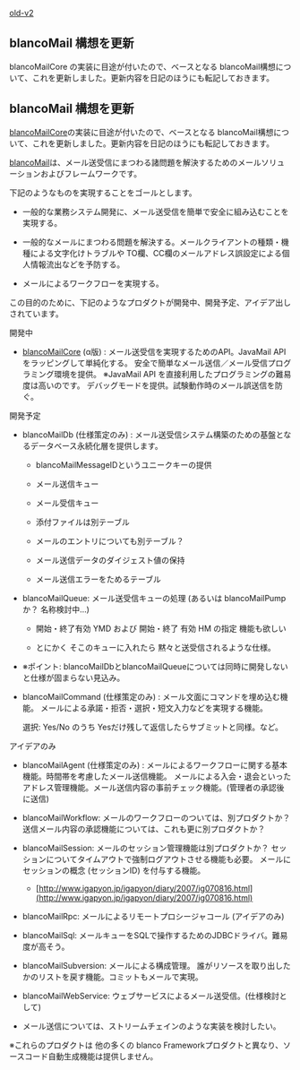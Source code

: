 [old-v2](ig071001-orig.html)

## blancoMail 構想を更新

blancoMailCore の実装に目途が付いたので、ベースとなる blancoMail構想について、これを更新しました。更新内容を日記のほうにも転記しておきます。


## blancoMail 構想を更新

[blancoMailCore](http://www.igapyon.jp/blanco/blancomailcore.html)の実装に目途が付いたので、ベースとなる blancoMail構想について、これを更新しました。更新内容を日記のほうにも転記しておきます。

[blancoMail](http://www.igapyon.jp/blanco/blancomail.html)は、メール送受信にまつわる諸問題を解決するためのメールソリューションおよびフレームワークです。

下記のようなものを実現することをゴールとします。


* 一般的な業務システム開発に、メール送受信を簡単で安全に組み込むことを実現する。
  
* 一般的なメールにまつわる問題を解決する。メールクライアントの種類・機種による文字化けトラブルや TO欄、CC欄のメールアドレス誤設定による個人情報流出などを予防する。
  
* メールによるワークフローを実現する。

この目的のために、下記のようなプロダクトが開発中、開発予定、アイデア出しされています。

開発中


* [blancoMailCore](http://www.igapyon.jp/blanco/blancomailcore.html) (α版) : メール送受信を実現するためのAPI。JavaMail APIをラッピングして単純化する。
  安全で簡単なメール送信／メール受信プログラミング環境を提供。 ※JavaMail API を直接利用したプログラミングの難易度は高いのです。
  デバッグモードを提供。試験動作時のメール誤送信を防ぐ。

開発予定


* blancoMailDb (仕様策定のみ) : メール送受信システム構築のための基盤となるデータベース永続化層を提供します。
  

  * blancoMailMessageIDというユニークキーの提供
    
  * メール送信キュー
    
  * メール受信キュー
    
  * 添付ファイルは別テーブル
    
  * メールのエントリについても別テーブル？
    
  * メール送信データのダイジェスト値の保持
    
  * メール送信エラーをためるテーブル
  

  
* blancoMailQueue: メール送受信キューの処理 (あるいは blancoMailPump か？ 名称検討中…)
  

  * 開始・終了有効 YMD および 開始・終了 有効 HM の指定 機能も欲しい
    
  * とにかく そこのキューに入れたら 黙々と送受信されるような仕様。
  

  
* ※ポイント: blancoMailDbとblancoMailQueueについては同時に開発しないと仕様が固まらない見込み。
  
* blancoMailCommand (仕様策定のみ) : メール文面にコマンドを埋め込む機能。 メールによる承諾・拒否・選択・短文入力などを実現する機能。
  
  選択: Yes/No のうち Yesだけ残して返信したらサブミットと同様。など。

アイデアのみ


* blancoMailAgent (仕様策定のみ) : メールによるワークフローに関する基本機能。時間帯を考慮したメール送信機能。 メールによる入会・退会といったアドレス管理機能。メール送信内容の事前チェック機能。(管理者の承認後に送信)
  
* blancoMailWorkflow: メールのワークフローのついては、別プロダクトか？
  送信メール内容の承認機能については、これも更に別プロダクトか？
  
* blancoMailSession: メールのセッション管理機能は別プロダクトか？
  セッションについてタイムアウトで強制ログアウトさせる機能も必要。
  メールにセッションの概念 (セッションID) を付与する機能。
  

  * [http://www.igapyon.jp/igapyon/diary/2007/ig070816.html](http://www.igapyon.jp/igapyon/diary/2007/ig070816.html)
  

  
* blancoMailRpc: メールによるリモートプロシージャコール (アイデアのみ)
  
* blancoMailSql: メールキューをSQLで操作するためのJDBCドライバ。難易度が高そう。
  
* blancoMailSubversion: メールによる構成管理。
  誰がリソースを取り出したかのリストを戻す機能。コミットもメールで実現。
  
* blancoMailWebService: ウェブサービスによるメール送受信。(仕様検討として)
  
* メール送信については、ストリームチェインのような実装を検討したい。

※これらのプロダクトは 他の多くの blanco Frameworkプロダクトと異なり、ソースコード自動生成機能は提供しません。